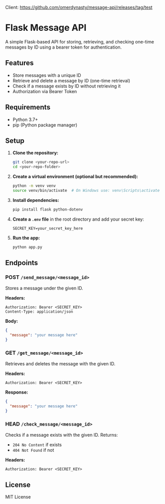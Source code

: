 Client: https://github.com/omerdynasty/message-api/releases/tag/test

# Flask Message API

A simple Flask-based API for storing, retrieving, and checking one-time messages by ID using a bearer token for authentication.

## Features

* Store messages with a unique ID
* Retrieve and delete a message by ID (one-time retrieval)
* Check if a message exists by ID without retrieving it
* Authorization via Bearer Token

## Requirements

* Python 3.7+
* pip (Python package manager)

## Setup

1. **Clone the repository:**

   ```bash
   git clone <your-repo-url>
   cd <your-repo-folder>
   ```

2. **Create a virtual environment (optional but recommended):**

   ```bash
   python -m venv venv
   source venv/bin/activate  # On Windows use: venv\Scripts\activate
   ```

3. **Install dependencies:**

   ```bash
   pip install flask python-dotenv
   ```

4. **Create a `.env` file** in the root directory and add your secret key:

   ```env
   SECRET_KEY=your_secret_key_here
   ```

5. **Run the app:**

   ```bash
   python app.py
   ```

## Endpoints

### POST `/send_message/<message_id>`

Stores a message under the given ID.

**Headers:**

```http
Authorization: Bearer <SECRET_KEY>
Content-Type: application/json
```

**Body:**

```json
{
  "message": "your message here"
}
```

### GET `/get_message/<message_id>`

Retrieves and deletes the message with the given ID.

**Headers:**

```http
Authorization: Bearer <SECRET_KEY>
```

**Response:**

```json
{
  "message": "your message here"
}
```

### HEAD `/check_message/<message_id>`

Checks if a message exists with the given ID. Returns:

* `204 No Content` if exists
* `404 Not Found` if not

**Headers:**

```http
Authorization: Bearer <SECRET_KEY>
```

## License

MIT License
